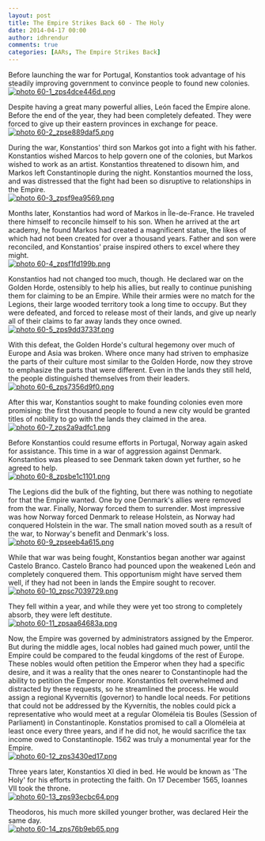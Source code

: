 ```yaml
---
layout: post
title: The Empire Strikes Back 60 - The Holy
date: 2014-04-17 00:00
author: idhrendur
comments: true
categories: [AARs, The Empire Strikes Back]
---
```

<p>Before launching the war for Portugal, Konstantios took advantage of his steadily improving government to convince people to found new colonies.<br />
<a href="http://s1327.photobucket.com/user/idhrendur/media/The%20Empire%20Strikes%20Back/60-1_zps4dce446d.png.html" target="_blank"><img class="aligncenter" alt=" photo 60-1_zps4dce446d.png" src="http://i1327.photobucket.com/albums/u670/idhrendur/The%20Empire%20Strikes%20Back/60-1_zps4dce446d.png" border="0" /></a></p>
<p>Despite having a great many powerful allies, León faced the Empire alone. Before the end of the year, they had been completely defeated. They were forced to give up their eastern provinces in exchange for peace.<br />
<a href="http://s1327.photobucket.com/user/idhrendur/media/The%20Empire%20Strikes%20Back/60-2_zpse889daf5.png.html" target="_blank"><img class="aligncenter" alt=" photo 60-2_zpse889daf5.png" src="http://i1327.photobucket.com/albums/u670/idhrendur/The%20Empire%20Strikes%20Back/60-2_zpse889daf5.png" border="0" /></a></p>
<p>During the war, Konstantios' third son Markos got into a fight with his father. Konstantios wished Marcos to help govern one of the colonies, but Markos wished to work as an artist. Konstantios threatened to disown him, and Markos left Constantinople during the night. Konstantios mourned the loss, and was distressed that the fight had been so disruptive to relationships in the Empire.<br />
<a href="http://s1327.photobucket.com/user/idhrendur/media/The%20Empire%20Strikes%20Back/60-3_zpsf9ea9569.png.html" target="_blank"><img class="aligncenter" alt=" photo 60-3_zpsf9ea9569.png" src="http://i1327.photobucket.com/albums/u670/idhrendur/The%20Empire%20Strikes%20Back/60-3_zpsf9ea9569.png" border="0" /></a></p>
<p>Months later, Konstantios had word of Markos in Île-de-France. He traveled there himself to reconcile himself to his son. When he arrived at the art academy, he found Markos had created a magnificent statue, the likes of which had not been created for over a thousand years. Father and son were reconciled, and Konstantios' praise inspired others to excel where they might.<br />
<a href="http://s1327.photobucket.com/user/idhrendur/media/The%20Empire%20Strikes%20Back/60-4_zpsf1fd199b.png.html" target="_blank"><img class="aligncenter" alt=" photo 60-4_zpsf1fd199b.png" src="http://i1327.photobucket.com/albums/u670/idhrendur/The%20Empire%20Strikes%20Back/60-4_zpsf1fd199b.png" border="0" /></a></p>
<p>Konstantios had not changed too much, though. He declared war on the Golden Horde, ostensibly to help his allies, but really to continue punishing them for claiming to be an Empire. While their armies were no match for the Legions, their large wooded territory took a long time to occupy. But they were defeated, and forced to release most of their lands, and give up nearly all of their claims to far away lands they once owned.<br />
<a href="http://s1327.photobucket.com/user/idhrendur/media/The%20Empire%20Strikes%20Back/60-5_zps9dd3733f.png.html" target="_blank"><img class="aligncenter" alt=" photo 60-5_zps9dd3733f.png" src="http://i1327.photobucket.com/albums/u670/idhrendur/The%20Empire%20Strikes%20Back/60-5_zps9dd3733f.png" border="0" /></a></p>
<p>With this defeat, the Golden Horde's cultural hegemony over much of Europe and Asia was broken. Where once many had striven to emphasize the parts of their culture most similar to the Golden Horde, now they strove to emphasize the parts that were different. Even in the lands they still held, the people distinguished themselves from their leaders.<br />
<a href="http://s1327.photobucket.com/user/idhrendur/media/The%20Empire%20Strikes%20Back/60-6_zps7356d9f0.png.html" target="_blank"><img class="aligncenter" alt=" photo 60-6_zps7356d9f0.png" src="http://i1327.photobucket.com/albums/u670/idhrendur/The%20Empire%20Strikes%20Back/60-6_zps7356d9f0.png" border="0" /></a></p>
<p>After this war, Konstantios sought to make founding colonies even more promising: the first thousand people to found a new city would be granted titles of nobility to go with the lands they claimed in the area.<br />
<a href="http://s1327.photobucket.com/user/idhrendur/media/The%20Empire%20Strikes%20Back/60-7_zps2a9adfc1.png.html" target="_blank"><img class="aligncenter" alt=" photo 60-7_zps2a9adfc1.png" src="http://i1327.photobucket.com/albums/u670/idhrendur/The%20Empire%20Strikes%20Back/60-7_zps2a9adfc1.png" border="0" /></a></p>
<p>Before Konstantios could resume efforts in Portugal, Norway again asked for assistance. This time in a war of aggression against Denmark. Konstantios was pleased to see Denmark taken down yet further, so he agreed to help.<br />
<a href="http://s1327.photobucket.com/user/idhrendur/media/The%20Empire%20Strikes%20Back/60-8_zpsbe1c1101.png.html" target="_blank"><img class="aligncenter" alt=" photo 60-8_zpsbe1c1101.png" src="http://i1327.photobucket.com/albums/u670/idhrendur/The%20Empire%20Strikes%20Back/60-8_zpsbe1c1101.png" border="0" /></a></p>
<p>The Legions did the bulk of the fighting, but there was nothing to negotiate for that the Empire wanted. One by one Denmark's allies were removed from the war. Finally, Norway forced them to surrender. Most impressive was how Norway forced Denmark to release Holstein, as Norway had conquered Holstein in the war. The small nation moved south as a result of the war, to Norway's benefit and Denmark's loss.<br />
<a href="http://s1327.photobucket.com/user/idhrendur/media/The%20Empire%20Strikes%20Back/60-9_zpseeb4a615.png.html" target="_blank"><img class="aligncenter" alt=" photo 60-9_zpseeb4a615.png" src="http://i1327.photobucket.com/albums/u670/idhrendur/The%20Empire%20Strikes%20Back/60-9_zpseeb4a615.png" border="0" /></a></p>
<p>While that war was being fought, Konstantios began another war against Castelo Branco. Castelo Branco had pounced upon the weakened León and completely conquered them. This opportunism might have served them well, if they had not been in lands the Empire sought to recover.<br />
<a href="http://s1327.photobucket.com/user/idhrendur/media/The%20Empire%20Strikes%20Back/60-10_zpsc7039729.png.html" target="_blank"><img class="aligncenter" alt=" photo 60-10_zpsc7039729.png" src="http://i1327.photobucket.com/albums/u670/idhrendur/The%20Empire%20Strikes%20Back/60-10_zpsc7039729.png" border="0" /></a></p>
<p>They fell within a year, and while they were yet too strong to completely absorb, they were left destitute.<br />
<a href="http://s1327.photobucket.com/user/idhrendur/media/The%20Empire%20Strikes%20Back/60-11_zpsaa64683a.png.html" target="_blank"><img class="aligncenter" alt=" photo 60-11_zpsaa64683a.png" src="http://i1327.photobucket.com/albums/u670/idhrendur/The%20Empire%20Strikes%20Back/60-11_zpsaa64683a.png" border="0" /></a></p>
<p>Now, the Empire was governed by administrators assigned by the Emperor. But during the middle ages, local nobles had gained much power, until the Empire could be compared to the feudal kingdoms of the rest of Europe. These nobles would often petition the Emperor when they had a specific desire, and it was a reality that the ones nearer to Constantinople had the ability to petition the Emperor more. Konstantios felt overwhelmed and distracted by these requests, so he streamlined the process. He would assign a regional Kyvernítis (governor) to handle local needs. For petitions that could not be addressed by the Kyvernítis, the nobles could pick a representative who would meet at a regular Oloméleia tis Boules (Session of Parliament) in Constantinople. Konstatios promised to call a Oloméleia at least once every three years, and if he did not, he would sacrifice the tax income owed to Constantinople. 1562 was truly a monumental year for the Empire.<br />
<a href="http://s1327.photobucket.com/user/idhrendur/media/The%20Empire%20Strikes%20Back/60-12_zps3430ed17.png.html" target="_blank"><img class="aligncenter" alt=" photo 60-12_zps3430ed17.png" src="http://i1327.photobucket.com/albums/u670/idhrendur/The%20Empire%20Strikes%20Back/60-12_zps3430ed17.png" border="0" /></a></p>
<p>Three years later, Konstantios XI died in bed. He would be known as 'The Holy' for his efforts in protecting the faith. On 17 December 1565, Ioannes VII took the throne.<br />
<a href="http://s1327.photobucket.com/user/idhrendur/media/The%20Empire%20Strikes%20Back/60-13_zps93ecbc64.png.html" target="_blank"><img class="aligncenter" alt=" photo 60-13_zps93ecbc64.png" src="http://i1327.photobucket.com/albums/u670/idhrendur/The%20Empire%20Strikes%20Back/60-13_zps93ecbc64.png" border="0" /></a></p>
<p>Theodoros, his much more skilled younger brother, was declared Heir the same day.<br />
<a href="http://s1327.photobucket.com/user/idhrendur/media/The%20Empire%20Strikes%20Back/60-14_zps76b9eb65.png.html" target="_blank"><img class="aligncenter" alt=" photo 60-14_zps76b9eb65.png" src="http://i1327.photobucket.com/albums/u670/idhrendur/The%20Empire%20Strikes%20Back/60-14_zps76b9eb65.png" border="0" /></a></p>

